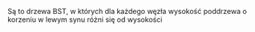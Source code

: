 Są to drzewa BST, w których dla każdego węzła wysokość poddrzewa o korzeniu w lewym synu różni się od wysokości 